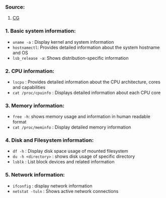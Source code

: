 
### Source:
1. [CG](https://chat.openai.com/share/5d0d0db7-f63f-4eaf-a0c5-428cb417ad30)

### 1. Basic system information:
* `uname -a` : Display kernel and system information
* `hostnamectl`: Provides detailed information about the system hostname and OS
* `lsb_release -a`: Shows distribution-specific information

### 2. CPU information:
* `lscpu` : Provides detailed information about the CPU architecture, cores and capabilities
* `cat /proc/cpuinfo` : Displays detailed information about each CPU core

### 3. Memory information:
* `free -h`: shows memory usage and information in human readable format
* `cat /proc/meminfo` : Display detailed memory information

### 4. Disk and Filesystem information:
* `df -h` : Display disk space usage of mounted filesystem
* `du -h <directory>` : shows disk usage of specific directory
* `lsblk` : List block devices and related information

### 5. Network information:
* `ifconfig` : display network information
* `netstat -tuln` : Shows active network connections


